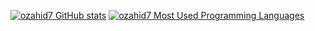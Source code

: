 
<!---
ozahid7/ozahid7 is a ✨ special ✨ repository because its `README.md` (this file) appears on your GitHub profile.
You can click the Preview link to take a look at your changes.
--->
[![ozahid7 GitHub stats](https://github-readme-stats.vercel.app/api?username=ozahid7&show_icons=true&theme=radical)](https://github.com/ozahid7)
[![ozahid7 Most Used Programming Languages](https://github-readme-stats.vercel.app/api/top-langs/?username=ozahid7&layout=compact&hide_border=true&theme=darcula&bg_color=00000000&langs_count=6)](https://github.com/ozahid7)
